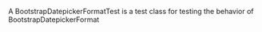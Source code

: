 A BootstrapDatepickerFormatTest is a test class for testing the behavior of BootstrapDatepickerFormat